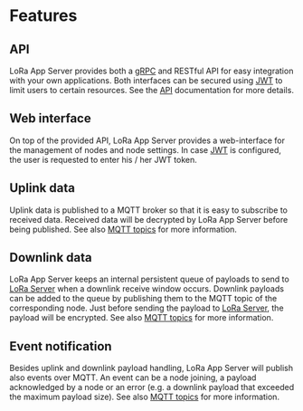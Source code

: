 # Features

## API

LoRa App Server provides both a [gRPC](http://www.grpc.io) and RESTful API for
easy integration with your own applications. Both interfaces can be secured
using [JWT](http://jwt.io/) to limit users to certain resources. See
the [API](api.md) documentation for more details.

## Web interface

On top of the provided API, LoRa App Server provides a web-interface for the
management of nodes and node settings. In case [JWT](https://jwt.io/) is
configured, the user is requested to enter his / her JWT token.

## Uplink data

Uplink data is published to a MQTT broker so that it is easy to subscribe
to received data. Received data will be decrypted by LoRa App Server before
being published. See also [MQTT topics](mqtt-topics.md) for more information.

## Downlink data

LoRa App Server keeps an internal persistent queue of payloads to send to 
[LoRa Server](https://docs.loraserver.io/loraserver/) when a downlink receive
window occurs. Downlink payloads can be added to the queue by publishing them
to the MQTT topic of the corresponding node. Just before sending the payload
to [LoRa Server](https://docs.loraserver.io/loraserver/), the payload will be
encrypted. See also [MQTT topics](mqtt-topics.md) for more information.

## Event notification

Besides uplink and downlink payload handling, LoRa App Server will publish also
events over MQTT. An event can be a node joining, a payload acknowledged by
a node or an error (e.g. a downlink payload that exceeded the maximum payload
size). See also [MQTT topics](mqtt-topics.md) for more information.
